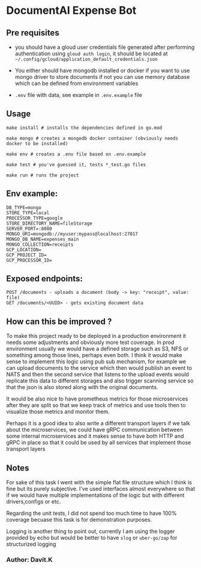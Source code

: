 # DocumentAI Expense Bot

## Pre requisites
- you should have a gloud user credentials file generated after performing authentication using `gloud auth login`, it should be located at `~/.config/gcloud/application_default_credentials.json`

- You either should have mongodb installed or docker if you want to use mongo driver to store documents if not you can use memory database which can be defined from environment variables

- `.env` file with data, see example in `.env.example` file


## Usage

```shell
make install # installs the dependencies defined in go.mod

make mongo # creates a mongodb docker container (obviously needs docker to be installed)

make env # creates a .env file based on .env.example

make test # you've guessed it, tests *_test.go files

make run # runs the project

```
## Env example:

```
DB_TYPE=mongo
STORE_TYPE=local
PROCESSOR_TYPE=google
STORE_DIRECTORY_NAME=fileStorage
SERVER_PORT=:8080
MONGO_URI=mongodb://myuser:mypass@localhost:27017
MONGO_DB_NAME=expenses_main
MONGO_COLLECTION=receipts
GCP_LOCATION=
GCP_PROJECT_ID=
GCP_PROCESSOR_ID=

```


## Exposed endpoints:
```
POST /documents - uploads a document (body -> key: "receipt", value: file)
GET /documents/<UUID> - gets existing document data
```

## How can this be improved ?

To make this project ready to be deployed in a production environment it needs some adjustments and obviously more test coverage. In prod environment usually we would have a defined storage such as S3, NFS or something among those lines, perhaps even both. I think it would make sense to implement this logic using pub sub mechanism, for example we can upload documents to the service which then would publish an event to NATS and then the second service that listens to the upload events would replicate this data to different storages and also trigger scanning service so that the json is also stored along with the original documents.

It would be also nice to have prometheus metrics for those microservices after they are split so that we keep track of metrics and use tools then to visualize those metrics and monitor them.

Perhaps it is a good idea to also write a different transport layers if we talk about the microservices, we could have gRPC communication between some internal microservices and it makes sense to have both HTTP and gRPC in place so that it could be used by all services that implement those transport layers

## Notes

For sake of this task I went with the simple flat file structure which I think is fine but its purely subjective. I've used interfaces almost everywhere so that if we would have multiple implementations of the logic but with different drivers,configs or etc.

Regarding the unit tests, I did not spend too much time to have 100% coverage becuase this task is for demonstration purposes.

Logging is another thing to point out, currently I am using the logger provided by echo but would be better to have `slog` or `uber-go/zap` for structurized logging

### Author: Davit.K